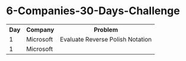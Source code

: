 # 6-Companies-30-Days-Challenge
<table>
  <tr>
    <th>Day</th>
    <th>Company</th>
    <th>Problem</th>
  </tr>
  <tr>
    <td>1</td>
    <td>Microsoft</td>
    <td>Evaluate Reverse Polish Notation<a href="https://leetcode.com/problems/evaluate-reverse-polish-notation/description/"></a></td>
  </tr>
  <tr>
    <td>1</td>
    <td>Microsoft</td>
    <td><a href="https://leetcode.com/problems/evaluate-reverse-polish-notation/description/"></td>
  </tr>
</table>
